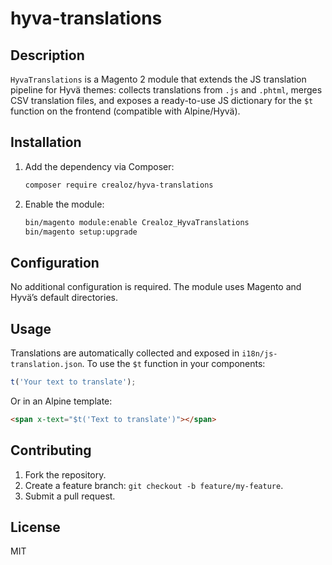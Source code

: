 # hyva-translations

## Description

`HyvaTranslations` is a Magento 2 module that extends the JS translation pipeline for Hyvä themes: collects translations from `.js` and `.phtml`, merges CSV translation files, and exposes a ready-to-use JS dictionary for the `$t` function on the frontend (compatible with Alpine/Hyvä).

## Installation

1. Add the dependency via Composer:

   ```bash
   composer require crealoz/hyva-translations
   ```

2. Enable the module:

   ```bash
   bin/magento module:enable Crealoz_HyvaTranslations
   bin/magento setup:upgrade
   ```

## Configuration

No additional configuration is required. The module uses Magento and Hyvä’s default directories.

## Usage

Translations are automatically collected and exposed in `i18n/js-translation.json`. To use the `$t` function in your components:

```js
t('Your text to translate');
```

Or in an Alpine template:

```html
<span x-text="$t('Text to translate')"></span>
```

## Contributing

1. Fork the repository.
2. Create a feature branch: `git checkout -b feature/my-feature`.
3. Submit a pull request.

## License

MIT
